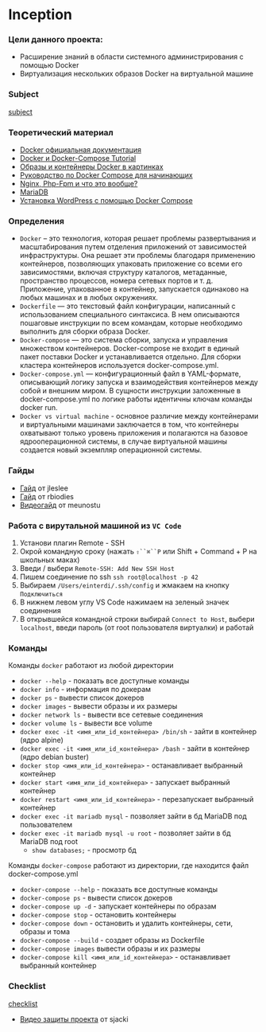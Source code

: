 # Inception
### Цели данного проекта:
- Расширение знаний в области системного администрирования с помощью Docker
- Виртуализация нескольких образов Docker на виртуальной машине
### Subject
[subject](https://github.com/luta-wolf/inception/tree/main/pdf/inc_subject.pdf)
### Теоретический материал
- [Docker официальная документация](https://docs.docker.com/)
- [Docker и Docker-Compose Tutorial](https://ivan-shamaev.ru/docker-compose-tutorial-container-image-install/)
- [Образы и контейнеры Docker в картинках](https://habr.com/ru/post/272145/)
- [Руководство по Docker Compose для начинающих](https://habr.com/ru/company/ruvds/blog/450312/)
- [Nginx, Php-Fpm и что это вообще?](https://perfect-inc.com/journal/nginx-php-fpm-i-chto-eto-voobshche/)
- [MariaDB](https://ru.wikipedia.org/wiki/MariaDB)
- [Установка WordPress с помощью Docker Compose](https://www.digitalocean.com/community/tutorials/how-to-install-wordpress-with-docker-compose-ru)
### Определения
- `Docker` – это технология, которая решает проблемы развертывания и масштабирования путем отделения приложений от зависимостей инфраструктуры. Она решает эти проблемы благодаря применению контейнеров, позволяющих упаковать приложение со всеми его зависимостями, включая структуру каталогов, метаданные, пространство процессов, номера сетевых портов и т. д. Приложение, упакованное в контейнер, запускается одинаково на любых машинах и в любых окружениях.
- `Dockerfile` — это текстовый файл конфигурации, написанный с использованием специального синтаксиса. В нем описываются пошаговые инструкции по всем командам, которые необходимо выполнить для сборки образа Docker.
- `Docker-compose` — это система сборки, запуска и управления множеством контейнеров. Docker-compose не входит в единый пакет поставки Docker и устанавливается отдельно. Для сборки кластера контейнеров используется docker-compose.yml.
- `Docker-compose.yml` — конфигурационный файл в YAML-формате, описывающий логику запуска и взаимодействия контейнеров между собой и внешним миром. В сущности инструкции заложенные в docker-compose.yml по логике работы идентичны ключам команды docker run.
- `Docker vs virtual machine` - основное различие между контейнерами и виртуальными машинами заключается в том, что контейнеры охватывают только уровень приложения и полагаются на базовое ядро ​​операционной системы, в случае виртуальной машины создается новый экземпляр операционной системы.
### Гайды
- [Гайд](https://github.com/codesshaman/inception)  от jleslee
- [Гайд](https://github.com/rbiodies/Inception/blob/main/README.md) от rbiodies
- [Видеогайд](https://www.youtube.com/watch?v=Veuv7MjaIKQ&t=3119s&ab_channel=Edu_events_mow) от meunostu
### Работа с вирутальной машиной из `VC Code`
1. Установи плагин Remote - SSH
2. Окрой командную сроку (нажать `⇧``⌘``P` или Shift + Command + P на школьных маках)
3. Введи / выбери `Remote-SSH: Add New SSH Host`
4. Пишем соединение по ssh `ssh root@localhost -p 42`
5. Выбираем `/Users/einterdi/.ssh/config`  и жмакаем на кнопку `Подключиться`
6. В нижнем левом углу VS Code нажимаем на зеленый значек соединения
7. В открывшейся командной строки выбирай  `Connect to Host`, выбери `localhost`, введи пароль (от root пользователя виртуалки) и работай
### Команды
Команды `docker` работают из любой директории
- `docker --help` - показать все доступные команды
- `docker info` - информация по докерам
- `docker ps` - вывести список докеров
- `docker images` - вывести образы и их размеры
- `docker network ls` - вывести все сетевые соединения
- `docker volume ls` - вывести все volume
- `docker exec -it <имя_или_id_контейнера> /bin/sh` - зайти в контейнер (ядро  alpine)
- `docker exec -it <имя_или_id_контейнера> /bash` - зайти в контейнер (ядро debian buster)
- `docker stop <имя_или_id_контейнера>` - останавливает выбранный контейнер
- `docker start <имя_или_id_контейнера>` - запускает выбранный контейнер
- `docker restart <имя_или_id_контейнера>` - перезапускает выбранный контейнер
- `docker exec -it mariadb mysql` - позволяет зайти в бд MariaDB под пользователем
- `docker exec -it mariadb mysql -u root` - позволяет зайти в бд MariaDB под root
  - `show databases;` - просмотр бд

Команды `docker-compose` работают из директории, где находится файл docker-compose.yml
- `docker-compose --help` - показать все доступные команды
- `docker-compose ps` - вывести список докеров
- `docker-compose up -d` - запускает контейнеры по образам
- `docker-compose stop` - остановить контейнеры
- `docker-compose down` - остановить и удалить контейнеры, сети, образы и тома
- `docker-compose --build` - создает образы из Dockerfile
- `docker-compose images` вывести образы и их размеры
- `docker-compose kill <имя_или_id_контейнера>` - останавливает выбранный контейнер
### Checklist
[checklist](https://github.com/luta-wolf/inception/tree/main/pdf/inc_check.pdf)

- [Видео защиты проекта](https://www.youtube.com/watch?v=nFr3yqEt1W0&ab_channel=%D0%90%D0%BB%D0%B5%D0%BA%D1%81%D0%B0%D0%BD%D0%B4%D1%80%D0%94%D0%B8%D0%B4%D0%B5%D0%BD%D0%BA%D0%BE) от sjacki
